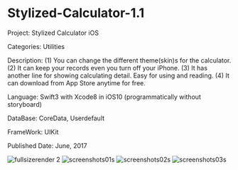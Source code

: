 # Stylized-Calculator-1.1
Project: Stylized Calculator iOS

Categories: Utilities

Description:
(1) You can change the different theme(skin)s for the calculator.
(2) It can keep your records even you turn off your iPhone.
(3) It has another line for showing calculating detail. Easy for using and reading.
(4) It can download from App Store anytime for free.

Language: Swift3 with Xcode8 in iOS10 
(programmatically without storyboard)

DataBase: CoreData, Userdefault

FrameWork: UIKit

Published Date: June, 2017

![fullsizerender 2](https://user-images.githubusercontent.com/12676014/27502661-b6b7bdfe-5843-11e7-88c7-df04e56afeeb.jpg)
![screenshots01s](https://user-images.githubusercontent.com/12676014/27502623-684594ca-5843-11e7-946b-dd5413c21ca4.png)
![screenshots02s](https://user-images.githubusercontent.com/12676014/27502636-88130a94-5843-11e7-8612-cead187caaac.png)
![screenshots03s](https://user-images.githubusercontent.com/12676014/27502641-95b24976-5843-11e7-9f89-b513fe4d43b2.png)






